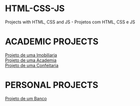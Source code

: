 # HTML-CSS-JS
 Projects with HTML, CSS and JS - Projetos com HTML, CSS e JS


<h1>ACADEMIC PROJECTS</h1> 
    <a href="https://deevalex.github.io/HTML-CSS/Trabalhos2/index.html">Projeto de uma Imobiliaria</a>
    </br>
    <a href="https://deevalex.github.io/HTML-CSS/trabalho3/index.html">Projeto de uma Academia</a>
    </br>
    <a href="https://deevalex.github.io/HTML-CSS/exerc%C3%ADcios_aula3/index.html">Projeto de uma Confeitaria</a>

<h1>PERSONAL PROJECTS</h1>
    <a href="https://deevalex.github.io/HTML-CSS/projeto_banco/index.html">Projeto de um Banco</a>